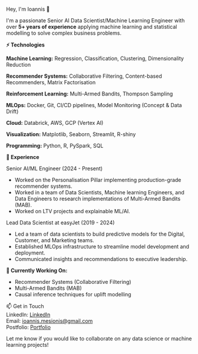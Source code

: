 Hey, I'm Ioannis 👋

I'm a passionate Senior AI Data Scientist/Machine Learning Engineer with over **5+ years of experience** applying machine learning and statistical modelling to solve complex business problems.

**⚡️ Technologies**

**Machine Learning:** Regression, Classification, Clustering, Dimensionality Reduction

**Recommender Systems:** Collaborative Filtering, Content-based Recommenders, Matrix Factorisation

**Reinforcement Learning:** Multi-Armed Bandits, Thompson Sampling

**MLOps:** Docker, Git, CI/CD pipelines, Model Monitoring (Concept & Data Drift)

**Cloud:** Databrick, AWS, GCP (Vertex AI)

**Visualization:** Matplotlib, Seaborn, Streamlit, R-shiny

**Programming:** Python, R, PySpark, SQL

**💼 Experience**

Senior AI/ML Engineer (2024 - Present)

- Worked on the Personalisation Pillar implementing production-grade recommender systems.
- Worked in a team of Data Scientists, Machine learning Engineers, and Data Engineers to research implementations of Multi-Armed Bandits (MAB).
- Worked on LTV projects and explainable ML/AI.


Lead Data Scientist at easyJet (2019 - 2024)

- Led a team of data scientists to build predictive models for the Digital, Customer, and Marketing teams.
- Established MLOps infrastructure to streamline model development and deployment.
- Communicated insights and recommendations to executive leadership.

**🔭 Currently Working On:**

- Recommender Systems (Collaborative Filtering)
- Multi-Armed Bandits (MAB)
- Causal inference techniques for uplift modelling

📫 Get in Touch <br>
LinkedIn: [LinkedIn](https://www.linkedin.com/in/ioannis-mesionis/) <br>
Email: ioannis.mesionis@gmail.com <br>
Postfolio: [Portfolio](https://ioannismesionis.github.io/) <br>

Let me know if you would like to collaborate on any data science or machine learning projects!
 
<!---
ioannismesionis/ioannismesionis is a ✨ special ✨ repository because its `README.md` (this file) appears on your GitHub profile.
You can click the Preview link to take a look at your changes.
--->
